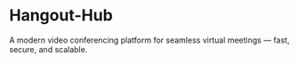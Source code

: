 # Hangout-Hub
A modern video conferencing platform for seamless virtual meetings — fast, secure, and scalable.
